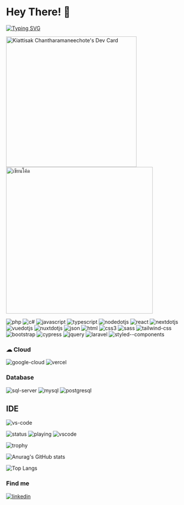 # Hey There! 👋


[![Typing SVG](https://readme-typing-svg.herokuapp.com?color=30B2FF&background=30B2FF00&lines=I'm+Kiattisak;I'm+a+web+developer)](https://git.io/typing-svg)

<a href="https://app.daily.dev/nutkiattisak" target="_blank"><img src="https://api.daily.dev/devcards/v2/kI8jLoeWrHB0DGpq7mZHh.png?r=dzd&type=default" width="356" alt="Kiattisak Chantharamaneechote's Dev Card"/></a>
<img src="https://i.imgur.com/wb2cbWE.png"  width="400" alt="เขียนโค้ด">
<!-- <a href="https://app.daily.dev/nutkiattisak">
<img src="https://api.daily.dev/devcards/5e4486f589194162a626e2d8e2b42941.png?r=wp2" width="400" alt="Kiattisak Chantharamaneechote's Dev Card"/>
</a> -->

[//]: <img src="https://i.imgur.com/wb2cbWE.png" alt="เขียนโค้ด">

![php](https://img.shields.io/badge/PHP-777BB4?style=for-the-badge&logo=php&logoColor=white)
![c#](https://img.shields.io/badge/C%23-239120?style=for-the-badge&logo=c-sharp&logoColor=white)
![javascript](https://img.shields.io/badge/JavaScript-323330?style=for-the-badge&logo=javascript&logoColor=F7DF1E)
![typescript](https://img.shields.io/badge/TypeScript-007ACC?style=for-the-badge&logo=typescript&logoColor=white)
![nodedotjs](https://img.shields.io/badge/Node%20js-339933?style=for-the-badge&logo=nodedotjs&logoColor=white)
![react](https://img.shields.io/badge/React-20232A?style=for-the-badge&logo=react&logoColor=61DAFB)
![nextdotjs](https://img.shields.io/badge/next%20js-000000?style=for-the-badge&logo=nextdotjs&logoColor=white)
![vuedotjs](https://img.shields.io/badge/Vue%20js-35495E?style=for-the-badge&logo=vuedotjs&logoColor=4FC08D)
![nuxtdotjs](https://img.shields.io/badge/nuxt%20js-00C58E?style=for-the-badge&logo=nuxtdotjs&logoColor=white)
![json](https://img.shields.io/badge/json-5E5C5C?style=for-the-badge&logo=json&logoColor=white)
![html](https://img.shields.io/badge/HTML5-E34F26?style=for-the-badge&logo=html5&logoColor=white)
![css3](https://img.shields.io/badge/CSS3-1572B6?style=for-the-badge&logo=css3&logoColor=white)
![sass](https://img.shields.io/badge/Sass-CC6699?style=for-the-badge&logo=sass&logoColor=white)
![tailwind-css](https://img.shields.io/badge/Tailwind_CSS-38B2AC?style=for-the-badge&logo=tailwind-css&logoColor=white)
![bootstrap](https://img.shields.io/badge/Bootstrap-563D7C?style=for-the-badge&logo=bootstrap&logoColor=white)
![cypress](https://img.shields.io/badge/Cypress-17202C?style=for-the-badge&logo=cypress&logoColor=white)
![jquery](https://img.shields.io/badge/jQuery-0769AD?style=for-the-badge&logo=jquery&logoColor=white)
![laravel](https://img.shields.io/badge/Laravel-FF2D20?style=for-the-badge&logo=laravel&logoColor=white)
![styled--components](https://img.shields.io/badge/styled--components-DB7093?style=for-the-badge&logo=styled-components&logoColor=white)

### ☁ Cloud 
![google-cloud](https://img.shields.io/badge/Google_Cloud-4285F4?style=for-the-badge&logo=google-cloud&logoColor=white)
![vercel](https://img.shields.io/badge/Vercel-000000?style=for-the-badge&logo=vercel&logoColor=white)

### Database
![sql-server](https://img.shields.io/badge/Microsoft%20SQL%20Server-CC2927?style=for-the-badge&logo=microsoft%20sql%20server&logoColor=white)
![mysql](https://img.shields.io/badge/MySQL-005C84?style=for-the-badge&logo=mysql&logoColor=white)
![postgresql](https://img.shields.io/badge/PostgreSQL-316192?style=for-the-badge&logo=postgresql&logoColor=white)

## IDE
![vs-code](https://img.shields.io/badge/Visual_Studio_Code-0078D4?style=for-the-badge&logo=visual%20studio%20code&logoColor=white)

![status](https://nocache.advaith.workers.dev?url=https://img.shields.io/endpoint?url=https://dev.discordprofiles.me/api/badge/status/276544649148235776?simple=true)
![playing](https://nocache.advaith.workers.dev?url=https://img.shields.io/endpoint?url=https://dev.discordprofiles.me/api/badge/playing/276544649148235776)
![vscode](https://nocache.advaith.workers.dev?url=https://img.shields.io/endpoint?url=https://dev.discordprofiles.me/api/badge/vscode/276544649148235776)



![trophy](https://github-profile-trophy.vercel.app/?username=nutkiattisak&theme=onedark)

![Anurag's GitHub stats](https://github-readme-stats.vercel.app/api?username=nutkiattisak&theme=tokyonight&show_icons=true)

![Top Langs](https://github-readme-stats.vercel.app/api/top-langs/?username=nutkiattisak&layout=compact&theme=blueberry&count_private=true&hide_border=true)

### Find me
[![linkedin](https://img.shields.io/badge/LinkedIn-0077B5?style=for-the-badge&logo=linkedin&logoColor=white)](https://www.linkedin.com/in/nutkiattisak)
<!---
nutkiattisak/nutkiattisak is a ✨ special ✨ repository because its `README.md` (this file) appears on your GitHub profile.
You can click the Preview link to take a look at your changes.
--->



